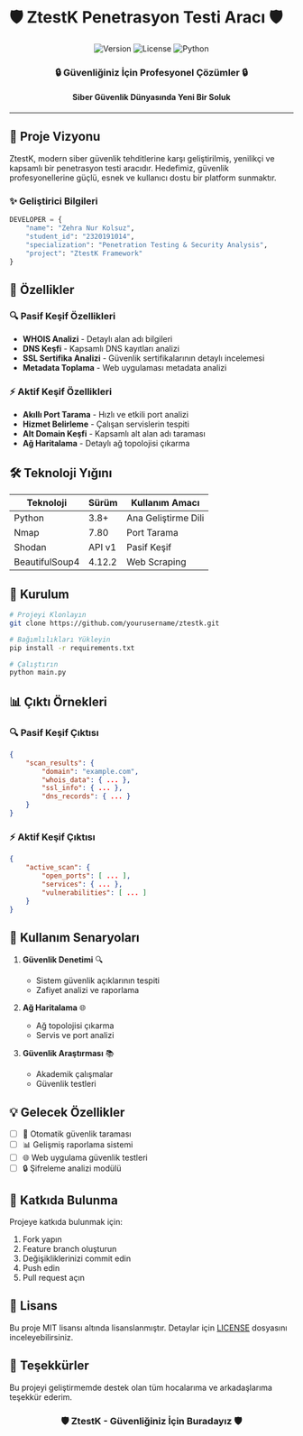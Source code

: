 # 🛡️ ZtestK Penetrasyon Testi Aracı 🛡️

<div align="center">

![Version](https://img.shields.io/badge/version-1.0.0-blue.svg)
![License](https://img.shields.io/badge/license-MIT-green.svg)
![Python](https://img.shields.io/badge/python-3.8%2B-yellow.svg)

</div>

<div align="center">
  <h3>🔒 Güvenliğiniz İçin Profesyonel Çözümler 🔒</h3>
  <h4>Siber Güvenlik Dünyasında Yeni Bir Soluk</h4>
</div>

---

## 🌟 Proje Vizyonu

ZtestK, modern siber güvenlik tehditlerine karşı geliştirilmiş, yenilikçi ve kapsamlı bir penetrasyon testi aracıdır. Hedefimiz, güvenlik profesyonellerine güçlü, esnek ve kullanıcı dostu bir platform sunmaktır.

### ✨ Geliştirici Bilgileri
```python
DEVELOPER = {
    "name": "Zehra Nur Kolsuz",
    "student_id": "2320191014",
    "specialization": "Penetration Testing & Security Analysis",
    "project": "ZtestK Framework"
}
```

## 🚀 Özellikler

### 🔍 Pasif Keşif Özellikleri
- **WHOIS Analizi** - Detaylı alan adı bilgileri
- **DNS Keşfi** - Kapsamlı DNS kayıtları analizi
- **SSL Sertifika Analizi** - Güvenlik sertifikalarının detaylı incelemesi
- **Metadata Toplama** - Web uygulaması metadata analizi

### ⚡ Aktif Keşif Özellikleri
- **Akıllı Port Tarama** - Hızlı ve etkili port analizi
- **Hizmet Belirleme** - Çalışan servislerin tespiti
- **Alt Domain Keşfi** - Kapsamlı alt alan adı taraması
- **Ağ Haritalama** - Detaylı ağ topolojisi çıkarma

## 🛠️ Teknoloji Yığını

<div align="center">

| Teknoloji | Sürüm | Kullanım Amacı |
|-----------|--------|----------------|
| Python | 3.8+ | Ana Geliştirme Dili |
| Nmap | 7.80 | Port Tarama |
| Shodan | API v1 | Pasif Keşif |
| BeautifulSoup4 | 4.12.2 | Web Scraping |

</div>

## 🌈 Kurulum

```bash
# Projeyi Klonlayın
git clone https://github.com/yourusername/ztestk.git

# Bağımlılıkları Yükleyin
pip install -r requirements.txt

# Çalıştırın
python main.py
```

## 📊 Çıktı Örnekleri

### 🔍 Pasif Keşif Çıktısı
```json
{
    "scan_results": {
        "domain": "example.com",
        "whois_data": { ... },
        "ssl_info": { ... },
        "dns_records": { ... }
    }
}
```

### ⚡ Aktif Keşif Çıktısı
```json
{
    "active_scan": {
        "open_ports": [ ... ],
        "services": { ... },
        "vulnerabilities": [ ... ]
    }
}
```

## 🎯 Kullanım Senaryoları

1. **Güvenlik Denetimi** 🔍
   - Sistem güvenlik açıklarının tespiti
   - Zafiyet analizi ve raporlama

2. **Ağ Haritalama** 🌐
   - Ağ topolojisi çıkarma
   - Servis ve port analizi

3. **Güvenlik Araştırması** 📚
   - Akademik çalışmalar
   - Güvenlik testleri

## 💡 Gelecek Özellikler

- [ ] 🔄 Otomatik güvenlik taraması
- [ ] 📊 Gelişmiş raporlama sistemi
- [ ] 🌐 Web uygulama güvenlik testleri
- [ ] 🔒 Şifreleme analizi modülü

## 🤝 Katkıda Bulunma

Projeye katkıda bulunmak için:

1. Fork yapın
2. Feature branch oluşturun
3. Değişikliklerinizi commit edin
4. Push edin
5. Pull request açın

## 📜 Lisans

Bu proje MIT lisansı altında lisanslanmıştır. Detaylar için [LICENSE](LICENSE) dosyasını inceleyebilirsiniz.

## 🌟 Teşekkürler

Bu projeyi geliştirmemde destek olan tüm hocalarıma ve arkadaşlarıma teşekkür ederim.

<div align="center">

### 🛡️ ZtestK - Güvenliğiniz İçin Buradayız 🛡️

</div>
